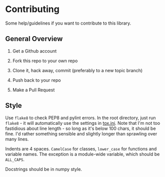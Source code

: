 # Contributing

Some help/guidelines if you want to contribute to this library.

## General Overview

1) Get a Github account

2) Fork this repo to your own repo

3) Clone it, hack away, commit (preferably to a new topic branch)

4) Push back to your repo

5) Make a Pull Request

## Style

Use `flake8` to check PEP8 and pylint errors. In the root directory, just run `flake8` - it will automatically use the settings in [tox.ini](tox.ini). Note that I'm not too fastidious about line length - so long as it's below 100 chars, it should be fine. I'd rather something sensible and slightly longer than sprawling over many lines.

Indents are 4 spaces. `CamelCase` for classes, `lower_case` for functions and variable names. The exception is a module-wide variable, which should be `ALL_CAPS`.

Docstrings should be in numpy style.